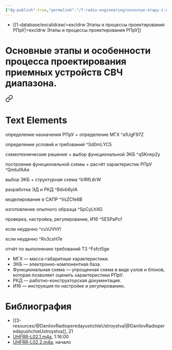 ```yaml
---
{"dg-publish":true,"permalink":"/7-radio-engineering/osnovnye-etapy-i-osobennosti-proczessa-proektirovaniya-priemnyh-ustrojstv-sv-ch-diapazona/","title":"Основные этапы и особенности процесса проектирования приемных устройств СВЧ диапазона."}
---
```



- [[1-database/excalidraw/=excldrw Этапы и процессы проектирования РПрУ\|=excldrw Этапы и процессы проектирования РПрУ]]
# Основные этапы и особенности процесса проектирования приемных устройств СВЧ диапазона.


<div class="transclusion internal-embed is-loaded"><a class="markdown-embed-link" href="/1-database/excalidraw/excldrw-etapy-i-proczessy-proektirovaniya-r-pr-u/" aria-label="Open link"><svg xmlns="http://www.w3.org/2000/svg" width="24" height="24" viewBox="0 0 24 24" fill="none" stroke="currentColor" stroke-width="2" stroke-linecap="round" stroke-linejoin="round" class="svg-icon lucide-link"><path d="M10 13a5 5 0 0 0 7.54.54l3-3a5 5 0 0 0-7.07-7.07l-1.72 1.71"></path><path d="M14 11a5 5 0 0 0-7.54-.54l-3 3a5 5 0 0 0 7.07 7.07l1.71-1.71"></path></svg></a><div class="markdown-embed">





# Text Elements
определение назначения РПрУ
+
определение МГХ ^a1UgF97Z

определение условий и требований ^Sd0mLYC5

схемотехнические решения
+
выбор функциональной ЭКБ ^q5Knep2y

построение функциональной схемы
+
расчёт характеристик РПрУ ^QmtufAAe

выбор ЭКБ
+
структурная схема ^b1RfL6rW

разработка ЭД и РКД ^Bdvb6yIA

моделирование в САПР ^VsZCfe6B

изготовление опытного образца ^SpCyLhXG

проверка, настройка, регулирование, И16 ^5ESPaPcf

если неудачно ^cuVJVhYl

если неудачно ^Rv3cxH7e

отчёт по выполнению требований ТЗ ^Fsfct5ge



</div></div>


- МГХ — масса-габаритные характеристики.
- ЭКБ — электронно-компонентная база.
- Функциональная схема — упрощенная схема в виде узлов и блоков, которая позволяет оценить характеристики РПрУ.
- РКД — работно-конструкторская документация.
- И16 — инструкция по настройке и регулированию.

# Библиография

- [[3-resources/@DanilovRadioperedayushchieUstroystva\|@DanilovRadioperedayushchieUstroystva]], 21
- [UHFRR-L02.1.m4a](file:///C:%5CUsers%5CMojo%5CiCloudDrive%5C_university%5CDanilov%5Clecture-recording%5CUHFRR-L02.1.m4a), 1:16:00
- [UHFRR-L02.2.m4a](file:///C:%5CUsers%5CMojo%5CiCloudDrive%5C_university%5CDanilov%5Clecture-recording%5CUHFRR-L02.2.m4a), начало
